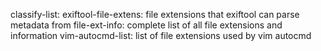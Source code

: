classify-list:
exiftool-file-extens: file extensions that exiftool can parse metadata from
file-ext-info: complete list of all file extensions and information
vim-autocmd-list: list of file extensions used by vim autocmd
